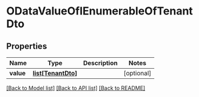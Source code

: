 # ODataValueOfIEnumerableOfTenantDto

## Properties
Name | Type | Description | Notes
------------ | ------------- | ------------- | -------------
**value** | [**list[TenantDto]**](TenantDto.md) |  | [optional] 

[[Back to Model list]](../README.md#documentation-for-models) [[Back to API list]](../README.md#documentation-for-api-endpoints) [[Back to README]](../README.md)


